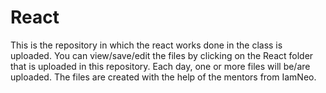 # React
This is the repository in which the react works done in the class is uploaded.
You can view/save/edit the files by clicking on the React folder that is uploaded in this repository.
Each day, one or more files will be/are uploaded.
The files are created with the help of the mentors from IamNeo.
